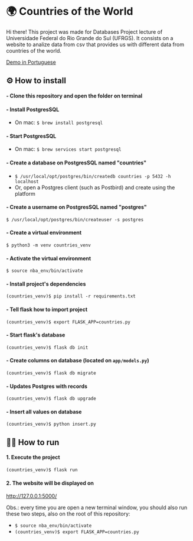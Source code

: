 # 🌍 Countries of the World

Hi there! This project was made for Databases Project lecture of Universidade Federal do Rio Grande do Sul (UFRGS).
It consists on a website to analize data from csv that provides us with different data from countries of the world.

[Demo in Portuguese](https://drive.google.com/file/d/14PMDriyEvsqVwKilHfRtaRd1klYZ1Fhs/view)

## ⚙️ How to install

#### - Clone this repository and open the folder on terminal
  
#### - Install PostgresSQL
- On mac: `$ brew install postgresql`

#### - Start PostgresSQL
- On mac: `$ brew services start postgresql`
 
#### - Create a database on PostgresSQL named "countries"

- `$ /usr/local/opt/postgres/bin/createdb countries -p 5432 -h localhost`
- Or, open a Postgres client (such as Postbird) and create using the platform

#### - Create a username on PostgresSQL named "postgres"

`$ /usr/local/opt/postgres/bin/createuser -s postgres`
  
#### - Create a virtual environment
  `$ python3 -m venv countries_venv`

#### - Activate the virtual environment
  `$ source nba_env/bin/activate`
  
#### - Install project's dependencies

`(countries_venv)$ pip install -r requirements.txt`
  
#### - Tell flask how to import project
  `(countries_venv)$ export FLASK_APP=countries.py`

#### - Start flask's database

`(countries_venv)$ flask db init`
  
#### - Create columns on database (located on `app/models.py`)

`(countries_venv)$ flask db migrate`

#### - Updates Postgres with records 

`(countries_venv)$ flask db upgrade`

#### - Insert all values on database
  `(countries_venv)$ python insert.py`


## 🏃‍♀️ How to run

#### 1. Execute the project

`(countries_venv)$ flask run`

#### 2. The website will be displayed on 

http://127.0.0.1:5000/

Obs.: every time you are open a new terminal window, you should also run these two steps, also on the root of this repository:

- `$ source nba_env/bin/activate`
- `(countries_venv)$ export FLASK_APP=countries.py`

